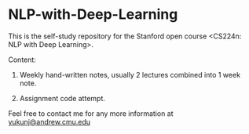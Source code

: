 # NLP-with-Deep-Learning

This is the self-study repository for the Stanford open course <CS224n: NLP with Deep Learning>. 

Content: 

1. Weekly hand-written notes, usually 2 lectures combined into 1 week note.

2. Assignment code attempt.

Feel free to contact me for any more information at yukunj@andrew.cmu.edu
